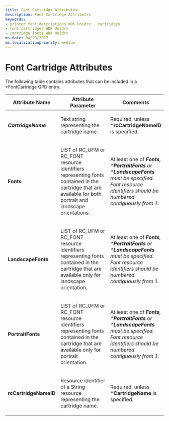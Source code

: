 ```yaml
---
title: Font Cartridge Attributes
description: Font Cartridge Attributes
keywords:
- printer font descriptions WDK Unidrv , cartridges
- font cartridges WDK Unidrv
- cartridge fonts WDK Unidrv
ms.date: 04/20/2017
ms.localizationpriority: medium
---
```


# Font Cartridge Attributes





The following table contains attributes that can be included in a \*FontCartridge GPD entry.

<table>
<colgroup>
<col width="33%" />
<col width="33%" />
<col width="33%" />
</colgroup>
<thead>
<tr class="header">
<th>Attribute Name</th>
<th>Attribute Parameter</th>
<th>Comments</th>
</tr>
</thead>
<tbody>
<tr class="odd">
<td><p><strong><em>CartridgeName</strong></p></td>
<td><p>Text string representing the cartridge name.</p></td>
<td><p>Required, unless *<strong>rcCartridgeNameID</strong> is specified.</p></td>
</tr>
<tr class="even">
<td><p><strong></em>Fonts</strong></p></td>
<td><p>LIST of RC_UFM or RC_FONT resource identifiers representing fonts contained in the cartridge that are available for both portrait and landscape orientations.</p></td>
<td><p>At least one of <em><strong>Fonts</strong>, *<strong>PortraitFonts</strong> or *<strong>LandscapeFonts</strong> must be specified. Font resource identifiers should be numbered contiguously from 1.</p></td>
</tr>
<tr class="odd">
<td><p><strong></em>LandscapeFonts</strong></p></td>
<td><p>LIST of RC_UFM or RC_FONT resource identifiers representing fonts contained in the cartridge that are available only for landscape orientation.</p></td>
<td><p>At least one of <em><strong>Fonts</strong>, *<strong>PortraitFonts</strong> or *<strong>LandscapeFonts</strong> must be specified. Font resource identifiers should be numbered contiguously from 1.</p></td>
</tr>
<tr class="even">
<td><p><strong></em>PortraitFonts</strong></p></td>
<td><p>LIST of RC_UFM or RC_FONT resource identifiers representing fonts contained in the cartridge that are available only for portrait orientation.</p></td>
<td><p>At least one of <em><strong>Fonts</strong>, *<strong>PortraitFonts</strong> or *<strong>LandscapeFonts</strong> must be specified. Font resource identifiers should be numbered contiguously from 1.</p></td>
</tr>
<tr class="odd">
<td><p><strong></em>rcCartridgeNameID</strong></p></td>
<td><p>Resource identifier of a String resource representing the cartridge name.</p></td>
<td><p>Required, unless *<strong>CartridgeName</strong> is specified.</p></td>
</tr>
</tbody>
</table>

 

 

 




